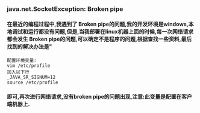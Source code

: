 ###  java.net.SocketException: Broken pipe

#### 在最近的编程过程中,我遇到了 Broken pipe的问题,我的开发环境是windows,本地调试和运行都没有问题,但是,当我部署在linux机器上面的时候,每一次网络请求都会发生 Broken pipe的问题,可以确定不是程序的问题,根据查找一些资料,最后找到的解决办法是"
    配置环境变量:
    vim /etc/profile
    加入以下行
    _JAVA_SR_SIGNUM=12
    source /etc/profile 
    
#### 即可,再次进行网络请求,没有broken pipe的问题出现,注意:此变量是配置在客户端机器上.
